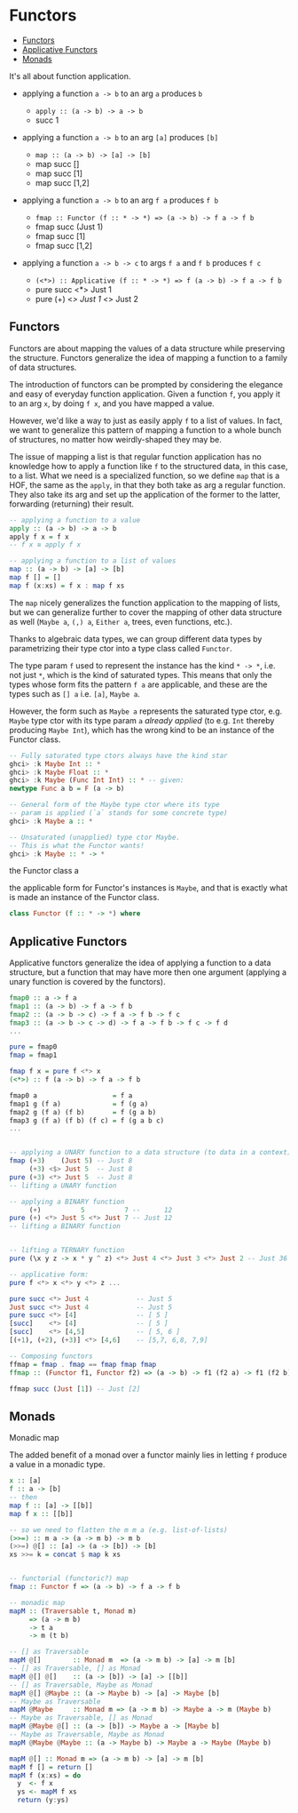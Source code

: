 # Functors

<!-- TOC -->

- [Functors](#functors)
- [Applicative Functors](#applicative-functors)
- [Monads](#monads)

<!-- /TOC -->


It's all about function application.

* applying a function `a -> b` to an arg  `a`  produces `b`
  - `apply :: (a -> b) -> a -> b`
  - succ 1

* applying a function `a -> b` to an arg `[a]` produces `[b]`
  - `map :: (a -> b) -> [a] -> [b]`
  - map succ []
  - map succ [1]
  - map succ [1,2]

* applying a function `a -> b` to an arg `f a` produces `f b`
  - `fmap :: Functor (f :: * -> *) => (a -> b) -> f a -> f b`
  - fmap succ (Just 1)
  - fmap succ [1]
  - fmap succ [1,2]

* applying a function `a -> b -> c` to args `f a` and `f b` produces `f c`
  - `(<*>) :: Applicative (f :: * -> *) => f (a -> b) -> f a -> f b`
  - pure succ <*> Just 1
  - pure (+) <*> Just 1 <*> Just 2



## Functors

Functors are about mapping the values of a data structure while preserving the structure. Functors generalize the idea of mapping a function to a family of data structures.

The introduction of functors can be prompted by considering the elegance and easy of everyday function application. Given a function `f`, you apply it to an arg `x`, by doing `f x`, and you have mapped a value.

However, we'd like a way to just as easily apply `f` to a list of values. In fact, we want to generalize this pattern of mapping a function to a whole bunch of structures, no matter how weirdly-shaped they may be.

The issue of mapping a list is that regular function application has no knowledge how to apply a function like `f` to the structured data, in this case, to a list. What we need is a specialized function, so we define `map` that is a HOF, the same as the `apply`, in that they both take as arg a regular function. They also take its arg and set up the application of the former to the latter, forwarding (returning) their result.

```hs
-- applying a function to a value
apply :: (a -> b) -> a -> b
apply f x = f x
-- f x ≅ apply f x

-- applying a function to a list of values
map :: (a -> b) -> [a] -> [b]
map f [] = []
map f (x:xs) = f x : map f xs
```

The `map` nicely generalizes the function application to the mapping of lists, but we can generalize further to cover the mapping of other data structure as well (`Maybe a`, `(,) a`, `Either a`, trees, even functions, etc.).

Thanks to algebraic data types, we can group different data types by parametrizing their type ctor into a type class called `Functor`.

The type param `f` used to represent the instance has the kind `* -> *`, i.e. not just `*`, which is the kind of saturated types. This means that only the types whose form fits the pattern `f a` are applicable, and these are the types such as `[] a` i.e. `[a]`, `Maybe a`.

However, the form such as `Maybe a` represents the saturated type ctor, e.g. `Maybe` type ctor with its type param `a` *already applied* (to e.g. `Int` thereby producing `Maybe Int`), which has the wrong kind to be an instance of the Functor class.

```hs
-- Fully saturated type ctors always have the kind star
ghci> :k Maybe Int :: *
ghci> :k Maybe Float :: *
ghci> :k Maybe (Func Int Int) :: * -- given:
newtype Func a b = F (a -> b)

-- General form of the Maybe type ctor where its type
-- param is applied (`a` stands for some concrete type)
ghci> :k Maybe a :: *

-- Unsaturated (unapplied) type ctor Maybe.
-- This is what the Functor wants!
ghci> :k Maybe :: * -> *
```

the Functor class a

the applicable form for Functor's instances is `Maybe`, and that is exactly what is made an instance of the Functor class.


```hs
class Functor (f :: * -> *) where
```






## Applicative Functors

Applicative functors generalize the idea of applying a function to a data structure, but a function that may have more then one argument (applying a unary function is covered by the functors).

```hs
fmap0 :: a -> f a
fmap1 :: (a -> b) -> f a -> f b
fmap2 :: (a -> b -> c) -> f a -> f b -> f c
fmap3 :: (a -> b -> c -> d) -> f a -> f b -> f c -> f d
...

pure = fmap0
fmap = fmap1

fmap f x = pure f <*> x
(<*>) :: f (a -> b) -> f a -> f b

fmap0 a                   = f a
fmap1 g (f a)             = f (g a)
fmap2 g (f a) (f b)       = f (g a b)
fmap3 g (f a) (f b) (f c) = f (g a b c)
...


-- applying a UNARY function to a data structure (to data in a context)
fmap (+3)    (Just 5) -- Just 8
     (+3) <$> Just 5  -- Just 8
pure (+3) <*> Just 5  -- Just 8
-- lifting a UNARY function

-- applying a BINARY function
     (+)          5          7 --      12
pure (+) <*> Just 5 <*> Just 7 -- Just 12
-- lifting a BINARY function


-- lifting a TERNARY function
pure (\x y z -> x * y ^ z) <*> Just 4 <*> Just 3 <*> Just 2 -- Just 36

-- applicative form:
pure f <*> x <*> y <*> z ...

pure succ <*> Just 4            -- Just 5
Just succ <*> Just 4            -- Just 5
pure succ <*> [4]               -- [ 5 ]
[succ]    <*> [4]               -- [ 5 ]
[succ]    <*> [4,5]             -- [ 5, 6 ]
[(+1), (+2), (+3)] <*> [4,6]    -- [5,7, 6,8, 7,9]

-- Composing functors
ffmap = fmap . fmap == fmap fmap fmap
ffmap :: (Functor f1, Functor f2) => (a -> b) -> f1 (f2 a) -> f1 (f2 b)

ffmap succ (Just [1]) -- Just [2]
```


## Monads

Monadic map

The added benefit of a monad over a functor mainly lies in letting `f` produce a value in a monadic type.

```hs
x :: [a]
f :: a -> [b]
-- then
map f :: [a] -> [[b]]
map f x :: [[b]]

-- so we need to flatten the m m a (e.g. list-of-lists)
(>>=) :: m a -> (a -> m b) -> m b
(>>=) @[] :: [a] -> (a -> [b]) -> [b]
xs >>= k = concat $ map k xs


-- functorial (functoric?) map
fmap :: Functor f => (a -> b) -> f a -> f b

-- monadic map
mapM :: (Traversable t, Monad m)
     => (a -> m b)
     -> t a
     -> m (t b)

-- [] as Traversable
mapM @[]        :: Monad m  => (a -> m b) -> [a] -> m [b]
-- [] as Traversable, [] as Monad
mapM @[] @[]    :: (a -> [b]) -> [a] -> [[b]]
-- [] as Traversable, Maybe as Monad
mapM @[] @Maybe :: (a -> Maybe b) -> [a] -> Maybe [b]
-- Maybe as Traversable
mapM @Maybe     :: Monad m => (a -> m b) -> Maybe a -> m (Maybe b)
-- Maybe as Traversable, [] as Monad
mapM @Maybe @[] :: (a -> [b]) -> Maybe a -> [Maybe b]
-- Maybe as Traversable, Maybe as Monad
mapM @Maybe @Maybe :: (a -> Maybe b) -> Maybe a -> Maybe (Maybe b)

mapM @[] :: Monad m => (a -> m b) -> [a] -> m [b]
mapM f [] = return []
mapM f (x:xs) = do
  y  <- f x
  ys <- mapM f xs
  return (y:ys)
```
